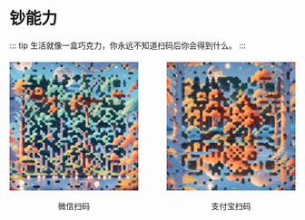 # 钞能力

::: tip
生活就像一盒巧克力，你永远不知道扫码后你会得到什么。
:::

<div style="display: flex; justify-content: space-between; margin: 20px 0;">
    <div style="width: 45%; text-align: center;">
        <img src="../.vuepress/public/images/wechat-pay.png" alt="微信赞助" style="max-width: 100%; height: auto;">
        <p>微信扫码</p>
    </div>
    <div style="width: 45%; text-align: center;">
        <img src="../.vuepress/public/images/alipay.png" alt="支付宝赞助" style="max-width: 100%; height: auto;">
        <p>支付宝扫码</p>
    </div>
</div>
